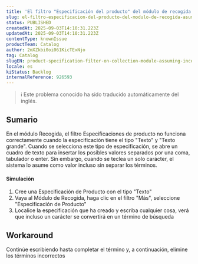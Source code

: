 ```yaml
---
title: 'El filtro "Especificación del producto" del módulo de recogida asume valores incorrectos.'
slug: el-filtro-especificacion-del-producto-del-modulo-de-recogida-asume-valores-incorrectos
status: PUBLISHED
createdAt: 2025-09-03T14:10:31.223Z
updatedAt: 2025-09-03T14:10:31.223Z
contentType: knownIssue
productTeam: Catalog
author: 2mXZkbi0oi061KicTExNjo
tag: Catalog
slugEN: product-specification-filter-on-collection-module-assuming-incorrect-values
locale: es
kiStatus: Backlog
internalReference: 926593
---
```


>ℹ️ Este problema conocido ha sido traducido automáticamente del inglés.

## Sumario


En el módulo Recogida, el filtro Especificaciones de producto no funciona correctamente cuando la especificación tiene el tipo "Texto" y "Texto grande". Cuando se selecciona este tipo de especificación, se abre un cuadro de texto para insertar los posibles valores separados por una coma, tabulador o enter. Sin embargo, cuando se teclea un solo carácter, el sistema lo asume como valor incluso sin separar los términos.


#### Simulación



1. Cree una Especificación de Producto con el tipo "Texto"
2. Vaya al Módulo de Recogida, haga clic en el filtro "Más", seleccione "Especificación de Producto"
3. Localice la especificación que ha creado y escriba cualquier cosa, verá que incluso un carácter se convertirá en un término de búsqueda

## Workaround


Continúe escribiendo hasta completar el término y, a continuación, elimine los términos incorrectos



